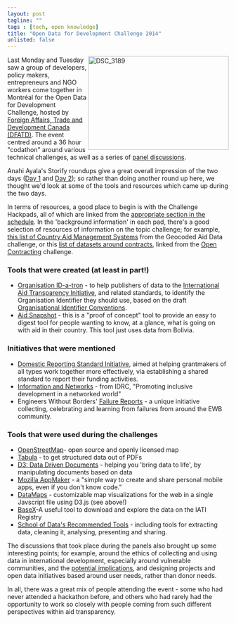 ```yaml
---
layout: post
tagline: ""
tags : [tech, open knowledge]
title: "Open Data for Development Challenge 2014"
unlisted: false
---
```


<a href="http://www.flickr.com/photos/115600223@N02/12199151304/" title="DSC_3189 by Open Data for Development Challenge photos, on Flickr"><img src="https://farm6.staticflickr.com/5476/12199151304_bf81574e57_n.jpg" width="320" height="213" alt="DSC_3189" align="right"></a>Last Monday and Tuesday saw a group of developers, policy makers, entrepreneurs and NGO workers come together in Montréal for the Open Data for Development Challenge, hosted by [Foreign Affairs, Trade and Development Canada (DFATD)](http://www.open-dev-ouvert.ca/). The event centred around a 36 hour "codathon" around various technical challenges, as well as a series of [panel discussions](http://www.open-dev-ouvert.ca/programme/).  

Anahi Ayala's Storify roundups give a great overall impression of the two days ([Day 1](http://storify.com/anahi_ayala/open-data-for-development-challange-day-1) and [Day 2](http://storify.com/anahi_ayala/open-data-for-development-day-2)); so rather than doing another round up here, we thought we'd look at some of the tools and resources which came up during the two days. 

In terms of resources, a good place to begin is with the Challenge Hackpads, all of which are linked from the [appropriate section in the schedule](http://www.open-dev-ouvert.ca/challenges/). In the 'background information' in each pad, there's a good selection of resources of information on the topic challenge; for example, [this list of Country Aid Management Systems](https://devchallenge.hackpad.com/Challenge-O1-Geocoded-Aid-Data-cn3HsGuKqxj#:h=Country-Aid-Information-Manage) from the Geocoded Aid Data challenge, or this [list of datasets around contracts](https://devchallenge.hackpad.com/Challenge-F1-Open-Contracting-WZSKzabvK3c#:h=Datasets), linked from the [Open Contracting](http://www.open-dev-ouvert.ca/challenges/#contracting) challenge. 

### Tools that were created (at least in part!)

* [Organisation ID-a-tron](http://practicalparticipation.github.io/organisation-id-tool/) -  to help publishers of data to the [International Aid Transparency Initiative](http://iatistandard.org), and related standards, to identify the Organisation Identifier they should use, based on the draft [Organisational Identifier Conventions](http://iatistandard.org/getting-started/organisation-data/organisation-identifiers/).
* [Aid Snapshot](http://spatialdev.github.io/aid-snapshot/) - this is a "proof of concept" tool to provide an easy to digest tool for people wanting to know, at a glance, what is going on with aid in their country. This tool just uses data from Bolivia.

### Initiatives that were mentioned

* [Domestic Reporting Standard Initiative](http://drsinitiative.org/), aimed at helping grantmakers of all types work together more effectively, via establishing a shared standard to report their funding activities. 
* [Information and Networks](http://www.idrc.ca/EN/Programs/Science_and_Innovation/Information_and_Networks/Pages/default.aspx) - from IDRC, "Promoting inclusive development in a networked world"
* Engineers Without Borders' [Failure Reports](http://legacy.ewb.ca/en/whoweare/accountable/failure.html) - a unique initiative collecting, celebrating and learning from failures from around the EWB community. 

### Tools that were used during the challenges

* [OpenStreetMap](http://www.openstreetmap.org/)- open source and openly licensed map
* [Tabula](http://tabula.nerdpower.org) - to get structured data out of PDFs
* [D3: Data Driven Documents](http://d3js.org/) - helping you 'bring data to life', by manipulating documents based on data 
* [Mozilla AppMaker](https://appmaker.mozillalabs.com/) - a "simple way to create and share personal mobile apps, even if you don't know code."
* [DataMaps](http://datamaps.github.io/) - customizable map visualizations for the web in a single Javscript file using D3.js (see above!)
* [BaseX](http://basex.org/)-A useful tool to download and explore the data on the IATI Registry
* [School of Data's Recommended Tools](http://schoolofdata.org/online-resources/) - including tools for extracting data, cleaning it, analysing, presenting and sharing. 

The discussions that took place during the panels also brought up some interesting points; for example, around the ethics of collecting and using data in international development, especially around vulnerable communities, and the [potential implications](https://www.privacyinternational.org/sites/privacyinternational.org/files/file-downloads/aiding_surveillance.pdf), and designing projects and open data initiatives based around user needs, rather than donor needs. 

In all, there was a great mix of people attending the event - some who had never attended a hackathon before, and others who had rarely had the opportunity to work so closely with people coming from such different perspectives within aid transparency. 
